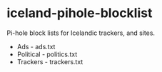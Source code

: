 # iceland-pihole-blocklist

Pi-hole block lists for Icelandic trackers, and sites.

* Ads - ads.txt
* Political - politics.txt
* Trackers - trackers.txt
